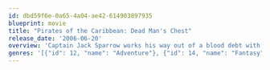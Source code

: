 ```yaml
---
id: dbd59f6e-0a65-4a04-ae42-614903897935
blueprint: movie
title: "Pirates of the Caribbean: Dead Man's Chest"
release_date: '2006-06-20'
overview: 'Captain Jack Sparrow works his way out of a blood debt with the ghostly Davey Jones, he also attempts to avoid eternal damnation.'
genres: '[{"id": 12, "name": "Adventure"}, {"id": 14, "name": "Fantasy"}, {"id": 28, "name": "Action"}]'
---
```

